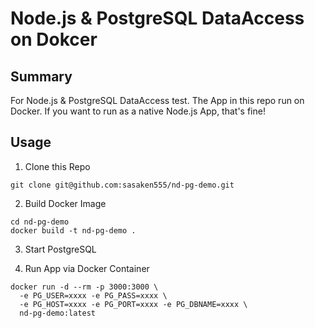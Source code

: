 # Node.js & PostgreSQL DataAccess on Dokcer

## Summary

For Node.js & PostgreSQL DataAccess test.
The App in this repo run on Docker.
If you want to run as a native Node.js App, that's fine!

## Usage

1. Clone this Repo

```
git clone git@github.com:sasaken555/nd-pg-demo.git
```

2. Build Docker Image

```
cd nd-pg-demo
docker build -t nd-pg-demo .
```

3. Start PostgreSQL

4. Run App via Docker Container

```
docker run -d --rm -p 3000:3000 \
  -e PG_USER=xxxx -e PG_PASS=xxxx \
  -e PG_HOST=xxxx -e PG_PORT=xxxx -e PG_DBNAME=xxxx \
  nd-pg-demo:latest
```
